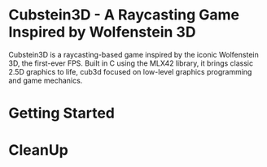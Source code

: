 # Cubstein3D - A Raycasting Game Inspired by Wolfenstein 3D #
Cubstein3D is a raycasting-based game inspired by the iconic Wolfenstein 3D, the first-ever FPS. Built in C using the MLX42 library, it brings classic 2.5D graphics to life, cub3d focused on low-level graphics programming and game mechanics.

# Getting Started #


# CleanUp #
